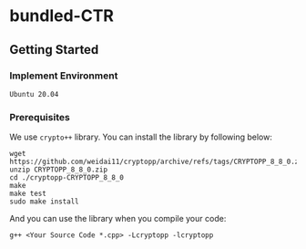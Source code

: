# bundled-CTR

## Getting Started

### Implement Environment

```
Ubuntu 20.04
```

### Prerequisites

We use ```crypto++``` library.
You can install the library by following below:

```
wget https://github.com/weidai11/cryptopp/archive/refs/tags/CRYPTOPP_8_8_0.zip
unzip CRYPTOPP_8_8_0.zip
cd ./cryptopp-CRYPTOPP_8_8_0
make
make test
sudo make install
```
And you can use the library when you compile your code:

```
g++ <Your Source Code *.cpp> -Lcryptopp -lcryptopp
```


